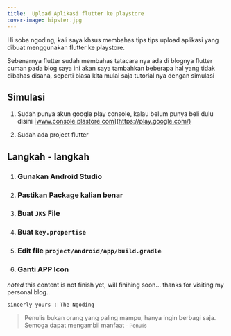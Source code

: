 ```yaml
---
title:  Upload Aplikasi flutter ke playstore
cover-image: hipster.jpg
---
```



Hi soba ngoding, kali saya khsus membahas tips tips upload aplikasi yang dibuat menggunakan flutter ke playstore.
 <!--more-->
Sebenarnya flutter sudah membahas tatacara nya ada di blognya flutter cuman pada blog saya ini akan saya tambahkan beberapa hal yang tidak dibahas disana, seperti biasa kita mulai saja tutorial nya dengan simulasi

## Simulasi ##

1. Sudah punya akun google play console, kalau belum punya beli dulu disini [www.console.plastore.com](https://play.google.com/)

2. Sudah ada project flutter


## Langkah -  langkah ##

1. ### Gunakan Android Studio ###
   
2. ### Pastikan Package kalian benar ###
3. ### Buat `JKS` File ###
4. ### Buat `key.propertise` ###
5. ### Edit file `project/android/app/build.gradle` ###
6. ### Ganti APP Icon ###



*noted*
    this content is not finish yet, will finihing soon... thanks for visiting my personal blog..

    sincerly yours : The Ngoding

>Penulis bukan orang yang paling mampu, hanya ingin berbagi saja. Semoga dapat mengambil manfaat<small> - Penulis</small>